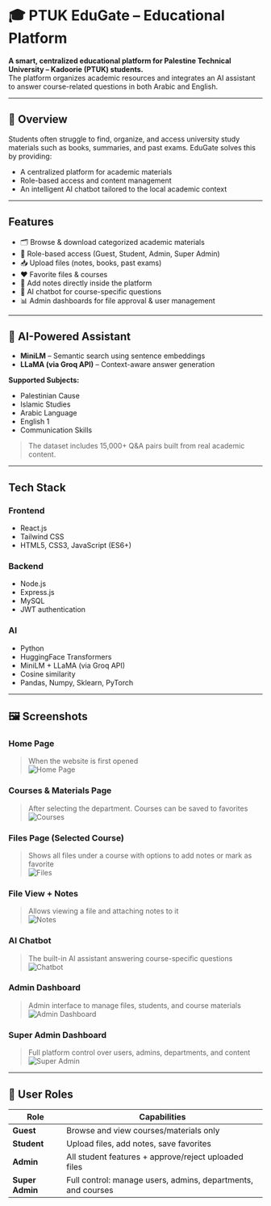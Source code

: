 # 🎓 PTUK EduGate – Educational Platform

**A smart, centralized educational platform for Palestine Technical University – Kadoorie (PTUK) students.**  
The platform organizes academic resources and integrates an AI assistant to answer course-related questions in both Arabic and English.

---

## 📘 Overview

Students often struggle to find, organize, and access university study materials such as books, summaries, and past exams. EduGate solves this by providing:

- A centralized platform for academic materials
- Role-based access and content management
- An intelligent AI chatbot tailored to the local academic context

---

##  Features

- 🗂️ Browse & download categorized academic materials
- 🔐 Role-based access (Guest, Student, Admin, Super Admin)
- 📥 Upload files (notes, books, past exams)
- ❤️ Favorite files & courses
- 📝 Add notes directly inside the platform
- 🤖 AI chatbot for course-specific questions
- 📊 Admin dashboards for file approval & user management

---

## 🧠 AI-Powered Assistant

- **MiniLM** – Semantic search using sentence embeddings
- **LLaMA (via Groq API)** – Context-aware answer generation

**Supported Subjects:**

- Palestinian Cause  
- Islamic Studies  
- Arabic Language  
- English 1  
- Communication Skills

> The dataset includes 15,000+ Q&A pairs built from real academic content.

---

##  Tech Stack

### Frontend
- React.js  
- Tailwind CSS  
- HTML5, CSS3, JavaScript (ES6+)

### Backend
- Node.js  
- Express.js  
- MySQL  
- JWT authentication

### AI 
- Python  
- HuggingFace Transformers  
- MiniLM + LLaMA (via Groq API)  
- Cosine similarity  
- Pandas, Numpy, Sklearn, PyTorch

---

## 🖼️ Screenshots

###  Home Page
> When the website is first opened  
![Home Page](./frontEnd/screenshots/HomePageStudent-D.png)

###  Courses & Materials Page
> After selecting the department. Courses can be saved to favorites  
![Courses](./screenshots/courses.jpg)

###  Files Page (Selected Course)
> Shows all files under a course with options to add notes or mark as favorite  
![Files](./screenshots/files.jpg)

###  File View + Notes
> Allows viewing a file and attaching notes to it  
![Notes](./screenshots/NoteStudent-D.png)

###  AI Chatbot
> The built-in AI assistant answering course-specific questions  
![Chatbot](./screenshots/chatbot.png)

###  Admin Dashboard
> Admin interface to manage files, students, and course materials  
![Admin Dashboard](./screenshots/Admin-Dashboard.jpg)

### Super Admin Dashboard
> Full platform control over users, admins, departments, and content  
![Super Admin](./screenshots/Dashboard-SuperAdmin-StudentTable-D.png)

---

## 👥 User Roles

| Role            | Capabilities                                                    |
| --------------- | --------------------------------------------------------------- |
| **Guest**       | Browse and view courses/materials only                          |
| **Student**     | Upload files, add notes, save favorites                         |
| **Admin**       | All student features + approve/reject uploaded files            |
| **Super Admin** | Full control: manage users, admins, departments, and courses    |
